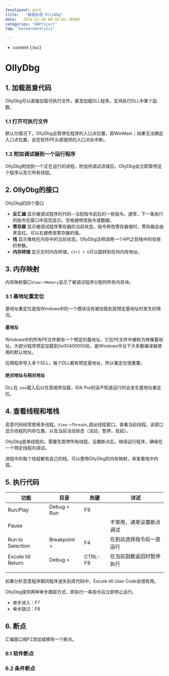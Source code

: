```yaml
---
Javalayout: post
title:   "数据处理-OllyDbg"
date:   2019-12-20 08:55:01 +0800
categories: "HWProject"
tag: "malwareAnalysis"

---
```


* content
{:toc}






# OllyDbg

## 1. 加载恶意代码

OllyDbg可以直接加载可执行文件，甚至加载DLL程序。支持执行DLL中某个函数。

### 1.1 打开可执行文件

默认为情况下，OllyDbg会暂停在程序的入口点位置，即WinMain；如果无法确定入口点位置，会在软件PE头部提供的入口点处中断。

### 1.2 附加调试器到一个运行程序

OllyDbg附加到一个正在运行的进程，附加待调试进城后，OllyDbg会立即暂停这个程序以及它所有线程。

## 2. OllyDbg的接口

OllyDbg的四个窗口

* **反汇编** 显示被调试程序的代码--当前指令前后的一些指令。通常，下一条执行的指令在窗口中高亮显示。空格键修改指令或数据。
* **寄存器** 显示被调试程序寄存器的当前状态。指令修改寄存器值时，寄存器会由黑变红。可以右键修改寄存器的值。
* **栈** 显示堆栈在内存中的当前状态。OllyDbg注释调用一个API之前栈中的存放的参数。
* **内存转储** 显示实时内存转储。`Ctrl + G`可以跳转到任何内存地址。

## 3. 内存映射

内存映射窗口`View->Memory`显示了被调试程序分配的所有内存块。

### 3.1 基地址重定位

基地址重定位是指Windows中的一个模块没有被加载到其预定基地址时发生的情况。

#### 基地址

Windows中的所有PE文件都有一个预定的基地址，它在PE文件中被称为映像基地址。大部分程序预定加载到0x00400000处，是Windows平台下大多数编译器使用的默认地址。

应用程序导入多个DLL，每个DLL都有预定基地址，所以重定位很重要。

#### 绝对地址与相对地址

DLL在`.exe`载入后以任意顺序加载，IDA Pro的话不知道运行时会发生基地址重定位。

## 4. 查看线程和堆栈

恶意代码经常使用多线程。`View->Threads`,调出线程窗口，查看当前线程。该窗口显示线程的内存位置，以及当前活动状态（活动，暂停，挂起）。

OllyDbg是单线程的，需要先暂停所有线程，设置断点后，继续运行程序，确保在一个特定线程内调试。

进程中的每个线程都有自己的栈，可以使用OllyDbg的内存映射，来查看栈中内容。

## 5. 执行代码

| 功能               | 目录         | 热键    | 详述                     |
| ------------------ | ------------ | ------- | ------------------------ |
| Run/Play           | Debug > Run  | F9      |                          |
| Pause              |              |         | 不常用，通常设置断点调试 |
| Run to Selection   | Breakpoint > | F4      | 在到达选择指令前一直运行 |
| Excute till Return | Debug >      | CTRL-F9 | 在当前函数返回时暂停执行 |
|                    |              |         |                          |
|                    |              |         |                          |

如果分析恶意程序期间程序迷失到库代码中，Excute till User Code会很有用。

OllyDbg提供两种单步跟踪方式，即执行一条指令后立即停止运行。

* 单步进入：F7
* 单步跳过：F8

## 6. 断点

汇编窗口按F2添加或移除一个断点。

### 6.1 软件断点

### 6.2 条件断点


